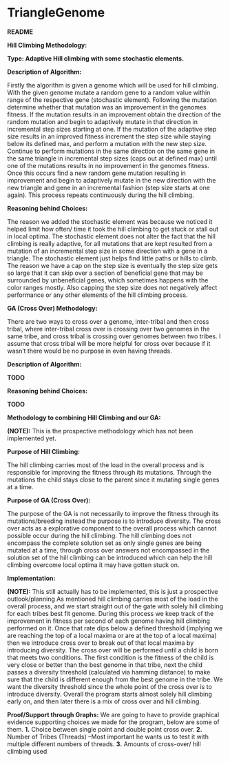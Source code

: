 # TriangleGenome
**README**

**Hill Climbing Methodology:** 

**Type: Adaptive Hill climbing with some stochastic elements.** 

**Description of Algorithm:**

Firstly the algorithm is given a genome which will be used for hill climbing. With the given genome mutate a random gene to a random value within range of the respective gene (stochastic element). Following the mutation determine whether that mutation was an improvement in the genomes fitness. If the mutation results in an improvement obtain the direction of the random mutation and begin to adaptively mutate in that direction in incremental step sizes starting at one. If the mutation of the adaptive step size results in an improved fitness increment the step size while staying below its defined max, and perform a mutation with the new step size. Continue to perform mutations in the same direction on the same gene in the same triangle in incremental step sizes (caps out at defined max) until one of the mutations results in no improvement in the genomes fitness. Once this occurs find a new random gene mutation resulting in improvement and begin to adaptively mutate in the new direction with the new triangle and gene in an incremental fashion (step size starts at one again). This process repeats continuously during the hill climbing. 

**Reasoning behind Choices:**

The reason we added the stochastic element was because we noticed it helped limit how often/ time it took the hill climbing to get stuck or stall out in local optima. The stochastic element does not alter the fact that the hill climbing is really adaptive, for all mutations that are kept resulted from a mutation of an incremental step size in some direction with a gene in a triangle.  The stochastic element just helps find little paths or hills to climb. The reason we have a cap on the step size is eventually the step size gets so large that it can skip over a section of beneficial gene that may be surrounded by unbeneficial genes, which sometimes happens with the color ranges mostly. Also capping the step size does not negatively affect performance or any other elements of the hill climbing process. 

**GA (Cross Over) Methodology:**

There are two ways to cross over a genome, inter-tribal and then cross tribal, where inter-tribal cross over is crossing over two genomes in the same tribe, and cross tribal is crossing over genomes between two tribes. I assume that cross tribal will be more helpful for cross over because if it wasn’t there would be no purpose in even having threads. 

**Description of Algorithm:** 
 
**TODO**

**Reasoning behind Choices:**

**TODO**

**Methodology to combining Hill Climbing and our GA:**

**(NOTE):** This is the prospective methodology which has not been implemented yet. 

**Purpose of Hill Climbing:**

The hill climbing carries most of the load in the overall process and is responsible for improving the fitness through its mutations. Through the mutations the child stays close to the parent since it mutating single genes at a time.  

**Purpose of GA (Cross Over):** 

The purpose of the GA is not necessarily to improve the fitness through its mutations/breeding instead the purpose is to introduce diversity. The cross over acts as a explorative component to the overall process which cannot possible occur during the hill climbing. The hill climbing does not encompass the complete solution set as only single genes are being mutated at a time, through cross over answers not encompassed in the solution set of the hill climbing can be introduced which can help the hill climbing overcome local optima it may have gotten stuck on. 

**Implementation:** 

**(NOTE):** This still actually has to be implemented, this is just a prospective outlook/planning
As mentioned hill climbing carries most of the load in the overall process, and we start straight out of the gate with solely hill climbing for each tribes best fit genome. During this process we keep track of the improvement in fitness per second of each genome having hill climbing performed on it. Once that rate dips below a defined threshold (implying we are reaching the top of a local maxima or are at the top of a local maxima) then we introduce cross over to break out of that local maxima by introducing diversity. The cross over will be performed until a child is born that meets two conditions. The first condition is the fitness of the child is very close or better than the best genome in that tribe, next the child passes a diversity threshold (calculated via hamming distance) to make sure that the child is different enough from the best genome in the tribe. We want the diversity threshold since the whole point of the cross over is to introduce diversity. Overall the program starts almost solely hill climbing early on, and then later there is a mix of cross over and hill climbing. 

**Proof/Support through Graphs:**
We are going to have to provide graphical evidence supporting choices we made for the program, below are some of them.
**1.** Choice between single point and double point cross over.
**2.** Number of Tribes (Threads) –Most important he wants us to test it with multiple different numbers of threads. 
**3.** Amounts of cross-over/ hill climbing used
